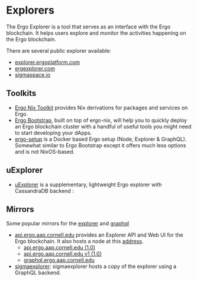 # Explorers

The Ergo Explorer is a tool that serves as an interface with the Ergo blockchain. It helps users explore and monitor the activities happening on the Ergo blockchain.

There are several public explorer available:

- [explorer.ergoplatform.com](https://explorer.ergoplatform.com/)
- [ergexplorer.com](https://ergexplorer.com/)
- [sigmaspace.io](https://sigmaspace.io/)

## Toolkits

- [Ergo Nix Toolkit](https://github.com/ergoplatform/ergo-nix) provides Nix derivations for packages and services on Ergo.
- [Ergo Bootstrap](https://github.com/ergoplatform/ergo-bootstrap), built on top of ergo-nix, will help you to quickly deploy an Ergo blockchain cluster with a handful of useful tools you might need to start developing your dApps.
- [ergo-setup](https://github.com/abchrisxyz/ergo-setup) is a Docker based Ergo setup (Node, Explorer & GraphQL). Somewhat similar to Ergo Bootstrap except it offers much less options and is not NixOS-based.

## uExplorer

- [uExplorer](https://github.com/pragmaxim/ergo-uexplorer/) is a supplementary, lightweight Ergo explorer with CassandraDB backend :

## Mirrors

Some popular mirrors for the [explorer](explorer.md) and [graphql](graphql.md)

- [api.ergo.aap.cornell.edu](https://api.ergo.aap.cornell.edu/) provides an Explorer API and Web UI for the Ergo blockchain. It also hosts a node at this [address](http://128.253.41.49:9053/).
  - [api.ergo.aap.cornell.edu (1.0)](https://api.ergo.aap.cornell.edu/api/v0/docs/)
  - [api.ergo.aap.cornell.edu v1 (1.0)](https://api.ergo.aap.cornell.edu/api/v1/docs/)
  - [graphql.ergo.aap.cornell.edu](https://graphql.ergo.aap.cornell.edu/)
- [sigmaexplorer](https://api.sigmaexplorer.org/swagger/index.html): sigmaexplorer hosts a copy of the explorer using a GraphQL backend.
